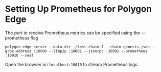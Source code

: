 # Setting Up Prometheus for Polygon Edge
The port to receive Prometheus metrics can be specified using the --prometheus flag
```
polygon-edge server --data-dir ./test-chain-1 --chain genesis.json --grpc-address :10000 --libp2p :10001 --jsonrpc :10002 --prometheus :10010 --seal
```
Open the browser on `localhost:10010` to stream Prometheus logs.